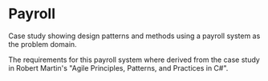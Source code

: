 # Payroll
Case study showing design patterns and methods using a payroll system as the problem domain.

The requirements for this payroll system where derived from the case study in Robert Martin's "Agile Principles, Patterns, and Practices in C#". 
